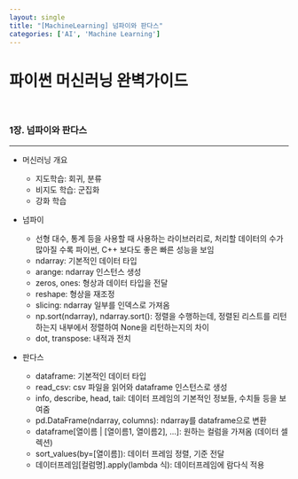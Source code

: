```yaml
---
layout: single
title: "[MachineLearning] 넘파이와 판다스"
categories: ['AI', 'Machine Learning']
---
```




# 파이썬 머신러닝 완벽가이드

<br>

### 1장. 넘파이와 판다스

---

* 머신러닝 개요
    * 지도학습: 회귀, 분류
    * 비지도 학습: 군집화
    * 강화 학습

* 넘파이
    * 선형 대수, 통계 등을 사용할 때 사용하는 라이브러리로, 처리할 데이터의 수가 많아질 수록 파이썬, C++ 보다도 좋은 빠른 성능을 보임
    * ndarray: 기본적인 데이터 타입
    * arange: ndarray 인스턴스 생성
    * zeros, ones: 형상과 데이터 타입을 전달
    * reshape: 형상을 재조정
    * slicing: ndarray 일부를 인덱스로 가져옴
    * np.sort(ndarray), ndarray.sort(): 정렬을 수행하는데, 정렬된 리스트를 리턴하는지 내부에서 정렬하여 None을 리턴하는지의 차이
    * dot, transpose: 내적과 전치
* 판다스
    * dataframe: 기본적인 데이터 타입
    * read_csv: csv 파일을 읽어와 dataframe 인스턴스로 생성
    * info, describe, head, tail: 데이터 프레임의 기본적인 정보들, 수치들 등을 보여줌
    * pd.DataFrame(ndarray, columns): ndarray를 dataframe으로 변환
    * dataframe[열이름 | [열이름1, 열이름2], ...]: 원하는 컬럼을 가져옴 (데이터 셀렉션)
    * sort_values(by=[열이름]): 데이터 프레임 정렬, 기준 전달
    * 데이터프레임[컬럼명].apply(lambda 식): 데이터프레임에 람다식 적용

